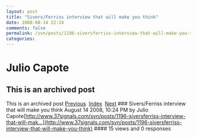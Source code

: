 ```yaml
---
layout: post
title: "Sivers/Ferriss interview that will make you think"
date: 2008-08-14 22:24
comments: false
permalink: /svn/posts/1196-siversferriss-interview-that-will-make-you-think
categories:
---
```


 # Julio Capote
## This is an archived post
This is an archived post
[Previous](../../../posts/2008/08/post/46025296/im-sure-thats-exactly-what-they-wanted.html)  [Index](../../../index.html)  [Next](../../../posts/2008/08/svn/posts/1203-domenico-demarco-and-pizza-as-art.html) ### Sivers/Ferriss interview that will make you think
August 14 2008, 10:24 PM by Julio Capote[http://www.37signals.com/svn/posts/1196-siversferriss-interview-that-will-mak...](http://www.37signals.com/svn/posts/1196-siversferriss-interview-that-will-make-you-think) #### 15 views and 0 responses


